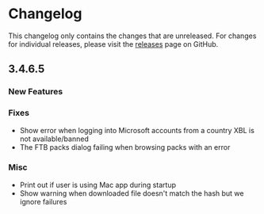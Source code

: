 # Changelog

This changelog only contains the changes that are unreleased. For changes for individual releases, please visit the
[releases](https://github.com/ATLauncher/ATLauncher/releases) page on GitHub.

## 3.4.6.5

### New Features

### Fixes
- Show error when logging into Microsoft accounts from a country XBL is not available/banned
- The FTB packs dialog failing when browsing packs with an error

### Misc
- Print out if user is using Mac app during startup
- Show warning when downloaded file doesn't match the hash but we ignore failures
